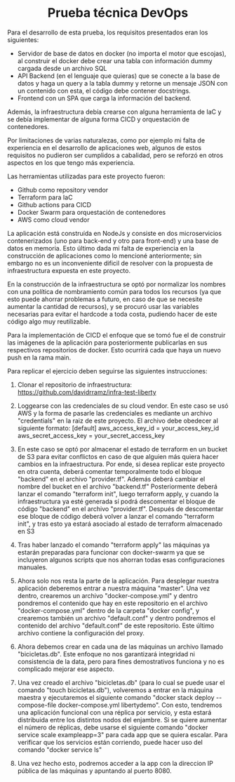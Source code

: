 <h1 align="center"> Prueba técnica DevOps </h1>

Para el desarrollo de esta prueba, los requisitos presentados eran los siguientes:

- Servidor de base de datos en docker (no importa el motor que escojas), al construir el docker debe crear una tabla con información dummy cargada desde un archivo SQL
- API Backend (en el lenguaje que quieras) que se conecte a la base de datos y haga un query a la tabla dummy y retorne un mensaje JSON con un contenido con esta, el código debe contener docstrings.
- Frontend con un SPA que carga la información del backend.

Además, la infraestructura debía crearse con alguna herramienta de IaC y se debía implementar de alguna forma CICD y orquestación de contenedores.

Por limitaciones de varias naturalezas, como por ejemplo mi falta de experiencia en el desarrollo de aplicaciones web, algunos de estos requisitos no pudieron ser cumplidos a cabalidad, pero se reforzó en otros aspectos en los que tengo más experiencia. 

Las herramientas utilizadas para este proyecto fueron:
- Github como repository vendor
- Terraform para IaC
- Github actions para CICD
- Docker Swarm para orquestación de contenedores
- AWS como cloud vendor

La aplicación está construída en NodeJs y consiste en dos microservicios contenerizados (uno para back-end y otro para front-end) y una base de datos en memoria. Esto último dada mi falta de experiencia en la construcción de aplicaciones como lo mencioné anteriormente; sin embargo no es un inconveniente dificil de resolver con la propuesta de infraestructura expuesta en este proyecto.

En la construcción de la infraestructura se optó por normalizar los nombres con una política de nombramiento común para todos los recursos (ya que esto puede ahorrar problemas a futuro, en caso de que se necesite aumentar la cantidad de recursos), y se procuró usar las variables necesarias para evitar el hardcode a toda costa, pudiendo hacer de este código algo muy reutilizable.

Para la implementación de CICD el enfoque que se tomó fue el de construir las imágenes de la aplicación para posteriormente publicarlas en sus respectivos repositorios de docker. Esto ocurrirá cada que haya un nuevo push en la rama main.




Para replicar el ejercicio deben seguirse las siguientes instrucciones:

1. Clonar el repositorio de infraestructura: https://github.com/davidrramz/infra-test-liberty

2. Loggearse con las credenciales de su cloud vendor. En este caso se usó AWS y la forma de pasarle las credenciales es mediante un archivo "credentials" en la raiz de este proyecto. El archivo debe obedecer al siguiente formato: 
[default]
 aws_access_key_id = your_access_key_id
 aws_secret_access_key = your_secret_access_key

 3. En este caso se optó por almacenar el estado de terraform en un bucket de S3 para evitar conflictos en caso de que alguien más quiera hacer cambios en la infraestructura. Por ende, si desea replicar este proyecto en otra cuenta, deberá comentar temporalmente todo el bloque "backend" en el archivo "provider.tf". Además deberá cambiar el nombre del bucket en el archivo "backend.tf"
 Posteriormente deberá lanzar el comando "terraform init", luego terraform apply, y cuando la infraestructura ya esté generada sí podrá descomentar el bloque de código "backend" en el archivo "provider.tf".
 Después de descomentar ese bloque de código deberá volver a lanzar el comando "terraform init", y tras esto ya estará asociado al estado de terraform almacenado en S3

 4. Tras haber lanzado el comando "terraform apply" las máquinas ya estarán preparadas para funcionar con docker-swarm ya que se incluyeron algunos scripts que nos ahorran todas esas configuraciones manuales.

 5. Ahora solo nos resta la parte de la aplicación. Para desplegar nuestra aplicación deberemos entrar a nuestra máquina "master".
 Una vez dentro, crearemos un archivo "docker-compose.yml" y dentro pondremos el contenido que hay en este repositorio en el archivo "docker-compose.yml" dentro de la carpeta "docker config", y crearemos también un archivo "default.conf" y dentro pondremos el contenido del archivo "default.conf" de este repositorio. Este último archivo contiene la configuración del proxy. 

 6. Ahora debemos crear en cada una de las máquinas un archivo llamado "bicicletas.db". Este enfoque no nos garantizará integridad ni consistencia de la data, pero para fines demostrativos funciona y no es complicado mejorar ese aspecto. 

 7. Una vez creado el archivo "bicicletas.db" (para lo cual se puede usar el comando "touch bicicletas.db"), volveremos a entrar en la máquina maestra y ejecutaremos el siguiente comando "docker stack deploy --compose-file docker-compose.yml libertydemo". Con esto, tendremos una aplicación funcional con una réplica por servicio, y esta estará distribuida entre los distintos nodos del enjambre.
 Si se quiere aumentar el número de réplicas, debe usarse el siguiente comando "docker service scale exampleapp=3" para cada app que se quiera escalar.
 Para verificar que los servicios están corriendo, puede hacer uso del comando "docker service ls"

 8. Una vez hecho esto, podremos acceder a la app con la direccion IP pública de las máquinas y apuntando al puerto 8080.